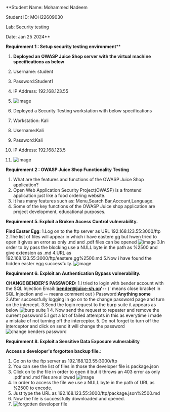 **Student Name: Mohammed Nadeem

Student ID: MOH22609030

Lab: Security testing

Date: Jan 25 2024**

**Requirement 1 : Setup security testing environment****
1. **Deployed an OWASP Juice Shop server with the virtual machine specifications as below**
2. Username: student
3. Password:Student1
4. IP Address: 192.168.123.55
5. ![image](https://github.com/engmdnadeem/Security-Testing/assets/152322481/7c00a0ee-c7f1-4382-a839-bacf6f4cff57)
 
7. Deployed a Security Testing workstation with below specifications
8. Workstation: Kali
9. Username:Kali
10. Password:Kali
11. IP Address: 192.168.123.5
12. ![image](https://github.com/engmdnadeem/Security-Testing/assets/152322481/6e4d5c61-8090-40b8-94d8-394bcd75d4e5)


**Requirement 2 : OWASP Juice Shop Functionality Testing**
1. What are the features and functions of the OWASP Juice Shop application?
2. Open Web Application Security Project(OWASP) is a frontend application just like a food ordering website.
3. It has many features such as: Menu,Search Bar,Account,Language.
4. Some of the key functions of the OWASP Juice shop application are project development, educational purposes.

**Requirement 5. Exploit a Broken Access Control vulnerability.**

**Find Easter Egg**:
1.Log on to the ftp server as URL 192.168.123.55:3000/ftp
2.The list of files will appear in which i have eastere.gg but hwen tried to open it gives an error as only .md and .pdf files can be opened
![image](https://github.com/engmdnadeem/Security-Testing/assets/152322481/c942479f-8e1d-4428-bf78-84623a7e8e88)
3.In order to by pass the blocking use a NULL byte in the path as %2500 and give extension as .md
4.URL as 192.168.123.55:3000/ftp/eastere.gg%2500.md
5.Now i have found the hidden easter egg successfully. 
![image](https://github.com/engmdnadeem/Security-Testing/assets/152322481/5a8a6926-60b9-4435-a985-01970993efb0)


**Requirement 6. Exploit an Authentication Bypass vulnerability.**

**CHANGE BENDER'S PASSWORD:**
1.I tried to login with bender account with the SQL Injection
Email: **bender@juice-sh.op'--** (' means close bracket in SQL Injection and -- means comment out )
Password:**Anything some** 
2.After successfully logging in go on to the change password page and turn on the intercept.
3.Send the login request to the burp suite it appears as below
![burp suite 1](https://github.com/engmdnadeem/Security-Testing/assets/152322481/0ade1403-3a58-4bf6-950e-3fcd384bdc4d)
4. Now send the request to repeater and remove the current password
5.I got a lot of failed attempts in this as everytime i made a mistake of not turning off the interceptor. 
5. Do not forget to turn off the interceptor and click on send it will change the password
![change benders password ](https://github.com/engmdnadeem/Security-Testing/assets/152322481/786b6994-0f9c-4f79-b96f-89711d517898)

**Requirement 8. Exploit a Sensitive Data Exposure vulnerability**

**Access a developer's forgotten backup file.**:
1. Go on to the ftp server as 192.168.123.55:3000/ftp
2. You can see the list of files in those the developer file is package.json
3. Click on to the file in order to open it but it throws an 403 error as only .pdf and .md files are allowed
![image](https://github.com/engmdnadeem/Security-Testing/assets/152322481/b1603f81-2f18-427f-b439-d58f3e64e9ba)
4. In order to access the file we use a NULL byte in the path of URL as %2500 to encode.
5. Just type the URL as 192.168.123.55:3000/ftp/package.json%2500.md
6. Now the file is successfully downloaded and opened.
7. ![forgotten developer file](https://github.com/engmdnadeem/Security-Testing/assets/152322481/3bbe8beb-7758-4b97-a855-2f1fdc472f8c)


